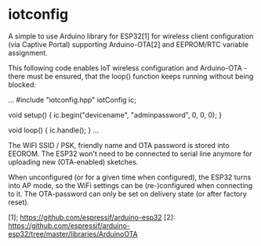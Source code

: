 # iotconfig

A simple to use Arduino library for ESP32[1] for
wireless client configuration (via Captive Portal)
supporting Arduino-OTA[2] and EEPROM/RTC variable assignment.


This following code enables IoT wireless configuration and
Arduino-OTA - there must be ensured, that the loop()
function keeps running without being blocked:

...
#include "iotconfig.hpp"
iotConfig ic;

void setup()
{
   ic.begin("devicename", "adminpassword", 0, 0, 0);
}

void loop()
{
   ic.handle();
}
...


The WiFI SSID / PSK, friendly name and OTA password is
stored into EEOROM. The ESP32 won't need to be connected
to serial line anymore for uploading new (OTA-enabled)
sketches.

When unconfigured (or for a given time when configured),
the ESP32 turns into AP mode, so the WiFi settings can be
(re-)configured when connecting to it. The OTA-password
can only be set on delivery state (or after factory reset).

[1]; https://github.com/espressif/arduino-esp32
[2]: https://github.com/espressif/arduino-esp32/tree/master/libraries/ArduinoOTA


